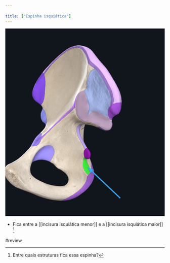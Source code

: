 ```yaml
---

title: ["Espinha isquiática"]
---
```

![Pasted image 20210414152308.png](Pasted%20image%2020210414152308.png)
+ Fica entre a [[incisura isquiática menor]] e a [[incisura isquiática maior]] [^677926]

[^677926]: Entre quais estruturas fica essa espinha?


#review 
